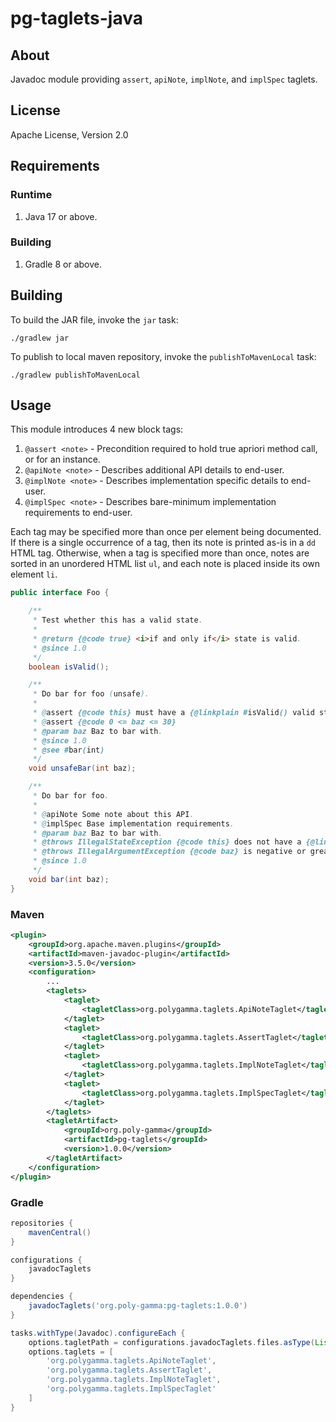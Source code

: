 # pg-taglets-java

## About

Javadoc module providing `assert`, `apiNote`, `implNote`, and `implSpec` taglets.

## License

Apache License, Version 2.0

## Requirements

### Runtime

1. Java 17 or above.

### Building

1. Gradle 8 or above.

## Building

To build the JAR file, invoke the `jar` task:

```
./gradlew jar
```

To publish to local maven repository, invoke the `publishToMavenLocal` task:

```
./gradlew publishToMavenLocal
```

## Usage

This module introduces 4 new block tags:

1. `@assert <note>` - Precondition required to hold true apriori method call, or for an instance.
2. `@apiNote <note>` - Describes additional API details to end-user.
3. `@implNote <note>` - Describes implementation specific details to end-user.
4. `@implSpec <note>` - Describes bare-minimum implementation requirements to end-user.

Each tag may be specified more than once per element being documented. If there is a single
occurrence of a tag, then its note is printed as-is in a `dd` HTML tag. Otherwise, when a tag is
specified more than once, notes are sorted in an unordered HTML list `ul`, and each note is placed
inside its own element `li`.

```java
public interface Foo {

	/**
	 * Test whether this has a valid state.
	 *
	 * @return {@code true} <i>if and only if</i> state is valid.
	 * @since 1.0
	 */
	boolean isValid();

	/**
	 * Do bar for foo (unsafe).
	 *
	 * @assert {@code this} must have a {@linkplain #isValid() valid state}.
	 * @assert {@code 0 <= baz <= 30}
	 * @param baz Baz to bar with.
	 * @since 1.0
	 * @see #bar(int)
	 */
	void unsafeBar(int baz);

	/**
	 * Do bar for foo.
	 *
	 * @apiNote Some note about this API.
	 * @implSpec Base implementation requirements.
	 * @param baz Baz to bar with.
	 * @throws IllegalStateException {@code this} does not have a {@linkplain #isValid() valid state}.
	 * @throws IllegalArgumentException {@code baz} is negative or greater than {@code 30}.
	 * @since 1.0
	 */
	void bar(int baz);
}
```

### Maven

```xml
<plugin>
	<groupId>org.apache.maven.plugins</groupId>
	<artifactId>maven-javadoc-plugin</artifactId>
	<version>3.5.0</version>
	<configuration>
		...
		<taglets>
			<taglet>
				<tagletClass>org.polygamma.taglets.ApiNoteTaglet</tagletClass>
			</taglet>
			<taglet>
				<tagletClass>org.polygamma.taglets.AssertTaglet</tagletClass>
			</taglet>
			<taglet>
				<tagletClass>org.polygamma.taglets.ImplNoteTaglet</tagletClass>
			</taglet>
			<taglet>
				<tagletClass>org.polygamma.taglets.ImplSpecTaglet</tagletClass>
			</taglet>
		</taglets>
		<tagletArtifact>
			<groupId>org.poly-gamma</groupId>
			<artifactId>pg-taglets</groupId>
			<version>1.0.0</version>
		</tagletArtifact>
	</configuration>
</plugin>
```

### Gradle

```groovy
repositories {
	mavenCentral()
}

configurations {
	javadocTaglets
}

dependencies {
	javadocTaglets('org.poly-gamma:pg-taglets:1.0.0')
}

tasks.withType(Javadoc).configureEach {
	options.tagletPath = configurations.javadocTaglets.files.asType(List)
	options.taglets = [
		'org.polygamma.taglets.ApiNoteTaglet',
		'org.polygamma.taglets.AssertTaglet',
		'org.polygamma.taglets.ImplNoteTaglet',
		'org.polygamma.taglets.ImplSpecTaglet'
	]
}
```

